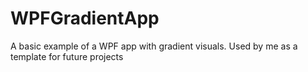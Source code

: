 # WPFGradientApp
A basic example of a WPF app with gradient visuals. Used by me as a template for future projects
